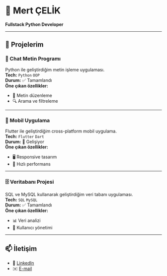 # 👋 Mert ÇELİK

**Fullstack Python Developer**

---

## 🚀 Projelerim

### 💬 Chat Metin Programı
Python ile geliştirdiğim metin işleme uygulaması.  
**Tech:** `Python` `OOP`  
**Durum:** ✅ Tamamlandı  
**Öne çıkan özellikler:**  
- 📝 Metin düzenleme  
- 🔍 Arama ve filtreleme  

---

### 📱 Mobil Uygulama
Flutter ile geliştirdiğim cross-platform mobil uygulama.  
**Tech:** `Flutter` `Dart`  
**Durum:** 🔧 Gelişiyor  
**Öne çıkan özellikler:**  
- 🖥️ Responsive tasarım  
- 🚀 Hızlı performans  

---

### 🗄️ Veritabanı Projesi
SQL ve MySQL kullanarak geliştirdiğim veri tabanı uygulaması.  
**Tech:** `SQL` `MySQL`  
**Durum:** ✅ Tamamlandı  
**Öne çıkan özellikler:**  
- 📊 Veri analizi  
- 🔐 Kullanıcı yönetimi  

---

## 📫 İletişim
- 🔗 [LinkedIn](https://www.linkedin.com/feed/)  
- ✉️ [E-mail](mertcelikt@gmail.com)  
